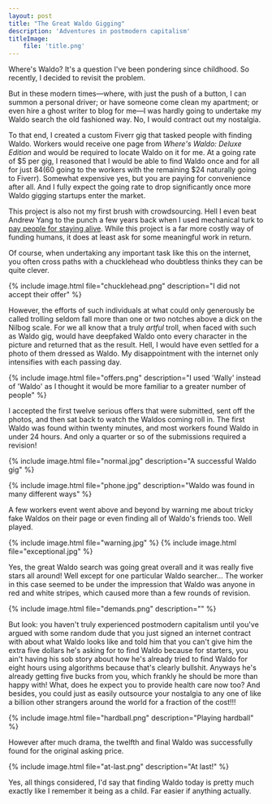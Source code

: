```yaml
---
layout: post
title: "The Great Waldo Gigging"
description: 'Adventures in postmodern capitalism'
titleImage:
    file: 'title.png'
---
```


Where's Waldo? It's a question I've been pondering since childhood. So recently, I decided to revisit the problem.

But in these modern times—where, with just the push of a button, I can summon a personal driver; or have someone come clean my apartment; or even hire a ghost writer to blog for me—I was hardly going to undertake my Waldo search the old fashioned way. No, I would contract out my nostalgia.

To that end, I created a custom Fiverr gig that tasked people with finding Waldo. Workers would receive one page from *Where's Waldo: Deluxe Edition* and would be required to locate Waldo on it for me. At a going rate of $5 per gig, I reasoned that I would be able to find Waldo once and for all for just $84 ($60 going to the workers with the remaining $24 naturally going to Fiverr). Somewhat expensive yes, but you are paying for convenience after all. And I fully expect the going rate to drop significantly once more Waldo gigging startups enter the market.

This project is also not my first brush with crowdsourcing. Hell I even beat Andrew Yang to the punch a few years back when I used mechanical turk to [pay people for staying alive](/staying-alive). While this project is a far more costly way of funding humans, it does at least ask for some meaningful work in return.

Of course, when undertaking any important task like this on the internet, you often cross paths with a chucklehead who doubtless thinks they can be quite clever.

{% include image.html file="chucklehead.png" description="I did not accept their offer" %}

However, the efforts of such individuals at what could only generously be called trolling seldom fall more than one or two notches above a dick on the Nilbog scale. For we all know that a truly *artful* troll, when faced with such as Waldo gig, would have deepfaked Waldo onto every character in the picture and returned that as the result. Hell, I would have even settled for a photo of them dressed as Waldo. My disappointment with the internet only intensifies with each passing day.

{% include image.html file="offers.png" description="I used 'Wally' instead of 'Waldo' as I thought it would be more familiar to a greater number of people" %}

I accepted the first twelve serious offers that were submitted, sent off the photos, and then sat back to watch the Waldos coming roll in. The first Waldo was found within twenty minutes, and most workers found Waldo in under 24 hours. And only a quarter or so of the submissions required a revision!

{% include image.html file="normal.jpg" description="A successful Waldo gig" %}

{% include image.html file="phone.jpg" description="Waldo was found in many different ways" %}

A few workers event went above and beyond by warning me about tricky fake Waldos on their page or even finding all of Waldo's friends too. Well played.

{% include image.html file="warning.jpg" %}
{% include image.html file="exceptional.jpg" %}

Yes, the great Waldo search was going great overall and it was really five stars all around! Well except for one particular Waldo searcher... The worker in this case seemed to be under the impression that Waldo was anyone in red and white stripes, which caused more than a few rounds of revision.

{% include image.html file="demands.png" description="" %}

But look: you haven't truly experienced postmodern capitalism until you've argued with some random dude that you just signed an internet contract with about what Waldo looks like and told him that you can't give him the extra five dollars he's asking for to find Waldo because for starters, you ain't having his sob story about how he's already tried to find Waldo for eight hours using algorithms because that's clearly bullshit. Anyways he's already getting five bucks from you, which frankly he should be more than happy with! What, does he expect you to provide health care now too? And besides, you could just as easily outsource your nostalgia to any one of like a billion other strangers around the world for a fraction of the cost!!! 

{% include image.html file="hardball.png" description="Playing hardball" %}

However after much drama, the twelfth and final Waldo was successfully found for the original asking price.

{% include image.html file="at-last.png" description="At last!" %}

Yes, all things considered, I'd say that finding Waldo today is pretty much exactly like I remember it being as a child. Far easier if anything actually.